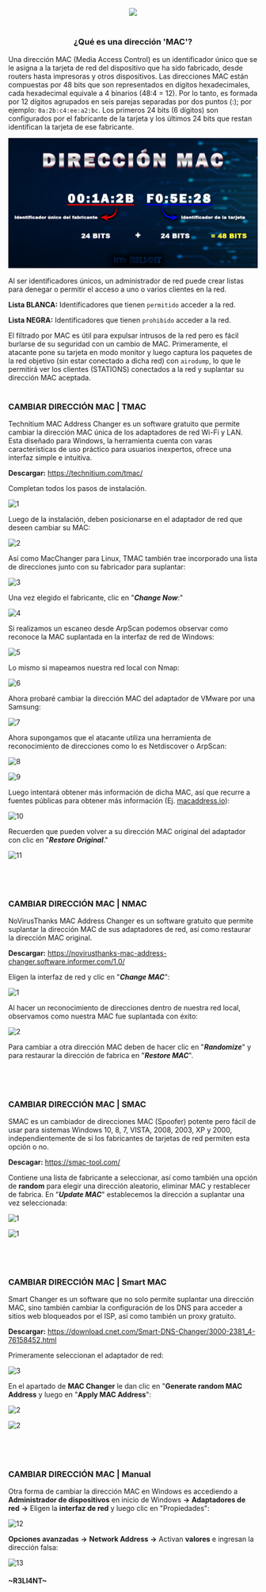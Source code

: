 <p align="center">
  <a href="https://github.com/DenverCoder1/readme-typing-svg"><img src="https://readme-typing-svg.herokuapp.com?color=F70000&width=460&lines=Falsificar+direcci%C3%B3n+MAC+en+Windows"></a>
</p>

<h1 align="center"></h1>

<h3 align="center">¿Qué es una dirección 'MAC'?</h3>

Una dirección MAC (Media Access Control) es un identificador único que se le asigna a la tarjeta de red del dispositivo que ha sido fabricado, desde routers hasta impresoras y otros dispositivos. Las direcciones MAC están compuestas por 48 bits que son representados en dígitos hexadecimales, cada hexadecimal equivale a 4 binarios (48:4 = 12). Por lo tanto, es formada por 12 dígitos agrupados en seis parejas separadas por dos puntos (:); por ejemplo: `0a:2b:c4:ee:a2:bc`. Los primeros 24 bits (6 dígitos) son configurados por el fabricante de la tarjeta y los últimos 24 bits que restan identifican la tarjeta de ese fabricante.

<p align="center">
  <img src="https://github.com/R3LI4NT/articulos/blob/main/Redes/GNU-Linux/img/direccionMAC.png">
</p>

Al ser identificadores únicos, un administrador de red puede crear listas para denegar o permitir el acceso a uno o varios clientes en la red.

**Lista BLANCA:** Identificadores que tienen `permitido` acceder a la red.

**Lista NEGRA:** Identificadores que tienen `prohibido` acceder a la red.

El filtrado por MAC es útil para expulsar intrusos de la red pero es fácil burlarse de su seguridad con un cambio de MAC. Primeramente, el atacante pone su tarjeta en modo monitor y luego captura los paquetes de la red objetivo (sin estar conectado a dicha red) con `airodump`, lo que le permitirá ver los clientes (STATIONS) conectados a la red y suplantar su dirección MAC aceptada.

<h1 align="center"></h1>

### CAMBIAR DIRECCIÓN MAC | TMAC
Technitium MAC Address Changer es un software gratuito que permite cambiar la dirección MAC única de los adaptadores de red Wi-Fi y LAN. Esta diseñado para Windows, la herramienta cuenta con varas características de uso práctico para usuarios inexpertos, ofrece una interfaz simple e intuitiva.

**Descargar:** https://technitium.com/tmac/

Completan todos los pasos de instalación.

![1](https://user-images.githubusercontent.com/75953873/185271646-7d8db132-da76-4d75-bd27-a4e5a5cc7db1.png)


Luego de la instalación, deben posicionarse en el adaptador de red que deseen cambiar su MAC:

![2](https://user-images.githubusercontent.com/75953873/185272082-8997647b-ccb2-4f9b-b55f-fd5e06a0719b.png)

Así como MacChanger para Linux, TMAC también trae incorporado una lista de direcciones junto con su fabricador para suplantar:

![3](https://user-images.githubusercontent.com/75953873/185272465-217cd7af-0396-435f-ad10-484006589e4d.png)

Una vez elegido el fabricante, clic en "**_Change Now_**:"

![4](https://user-images.githubusercontent.com/75953873/185273325-6bd6d038-9416-4524-8aa9-bdb097c12724.png)

Si realizamos un escaneo desde ArpScan podemos observar como reconoce la MAC suplantada en la interfaz de red de Windows:

![5](https://user-images.githubusercontent.com/75953873/185273793-8ed99f24-06a6-400a-b6d4-1849a547f30e.png)

Lo mismo si mapeamos nuestra red local con Nmap:

![6](https://user-images.githubusercontent.com/75953873/185274372-7e070e09-0b9b-4b03-a3de-b973bc9eddbc.png)

Ahora probaré cambiar la dirección MAC del adaptador de VMware por una Samsung:

![7](https://user-images.githubusercontent.com/75953873/185276995-093531a9-4250-4a5c-964d-db14021c4424.png)

Ahora supongamos que el atacante utiliza una herramienta de reconocimiento de direcciones como lo es Netdiscover o ArpScan:

![8](https://user-images.githubusercontent.com/75953873/185277866-85aabb31-28c2-45c2-baef-c36a7d696799.png)

![9](https://user-images.githubusercontent.com/75953873/185278045-24d91bfc-a538-4306-bcd3-60c2b4d4602e.png)

Luego intentará obtener más información de dicha MAC, así que recurre a fuentes públicas para obtener más información (Ej. <a href="https://macaddress.io/">macaddress.io</a>):

![10](https://user-images.githubusercontent.com/75953873/185278290-e02b62aa-7bce-4f38-8513-d58208009119.png)

Recuerden que pueden volver a su dirección MAC original del adaptador con clic en "**_Restore Original_**."

![11](https://user-images.githubusercontent.com/75953873/185278665-c8848b39-852c-4b02-8646-e0dced1059c3.png)

<h1 align="center"></h1>

</br>

### CAMBIAR DIRECCIÓN MAC | NMAC
NoVirusThanks MAC Address Changer es un software gratuito que permite suplantar la dirección MAC de sus adaptadores de red, así como restaurar la dirección MAC original.

**Descargar:** https://novirusthanks-mac-address-changer.software.informer.com/1.0/

Eligen la interfaz de red y clic en "**_Change MAC_**":

![1](https://user-images.githubusercontent.com/75953873/185519830-cc994b22-24c9-4354-80dd-263b252de78e.png)

Al hacer un reconocimiento de direcciones dentro de nuestra red local, observamos como nuestra MAC fue suplantada con éxito:

![2](https://user-images.githubusercontent.com/75953873/185520177-798407b9-84ad-49ec-96eb-e59a7107f44b.png)

Para cambiar a otra dirección MAC deben de hacer clic en "**_Randomize_**" y para restaurar la dirección de fabrica en "**_Restore MAC_**".

<h1 align="center"></h1>

</br>

### CAMBIAR DIRECCIÓN MAC | SMAC
SMAC es un cambiador de direcciones MAC (Spoofer) potente pero fácil de usar para sistemas Windows 10, 8, 7, VISTA, 2008, 2003, XP y 2000, independientemente de si los fabricantes de tarjetas de red permiten esta opción o no. 

**Descagar:** https://smac-tool.com/

Contiene una lista de fabricante a seleccionar, así como también una opción de **random** para elegir una dirección aleatorio, eliminar MAC y restablecer de fabrica. En "**_Update MAC_**" establecemos la dirección a suplantar una vez seleccionada:

![1](https://user-images.githubusercontent.com/75953873/185522708-4bf55922-d43a-4908-a046-50c3e1938508.png)

![1](https://user-images.githubusercontent.com/75953873/185758560-ebdad594-2026-40ef-9686-a009658ecad8.png)

<h1 align="center"></h1>

</br>

### CAMBIAR DIRECCIÓN MAC | Smart MAC
Smart Changer es un software que no solo permite suplantar una dirección MAC, sino también cambiar la configuración de los DNS para acceder a sitios web bloqueados por el ISP, así como también un proxy gratuito.

**Descargar:** https://download.cnet.com/Smart-DNS-Changer/3000-2381_4-76158452.html

Primeramente seleccionan el adaptador de red:

![3](https://user-images.githubusercontent.com/75953873/185525412-fe3f4305-fa5f-4561-903e-48e334d286fc.png)

En el apartado de **MAC Changer** le dan clic en "**Generate random MAC Address** y luego en "**Apply MAC Address**":

![2](https://user-images.githubusercontent.com/75953873/185524943-a4283071-e829-4dc7-aebb-5151bc12a86c.png)

![2](https://user-images.githubusercontent.com/75953873/185758565-d66f37f2-b5ac-4916-882c-b420f37fd02d.png)

<h1 align="center"></h1>

</br>

### CAMBIAR DIRECCIÓN MAC | Manual
Otra forma de cambiar la dirección MAC en Windows es accediendo a **Administrador de dispositivos** en inicio de Windows **->** **Adaptadores de red** **->** Eligen la **interfaz de red** y luego clic en "Propiedades":

![12](https://user-images.githubusercontent.com/75953873/185280198-3c579dd0-0373-4b51-a2ae-8efb21bb94b2.png)

**Opciones avanzadas** **->** **Network Address** **->** Activan **valores** e ingresan la dirección falsa:

![13](https://user-images.githubusercontent.com/75953873/185280599-5eb0f56d-9647-49f2-b29f-181a69f2a39a.png)



#### ~R3LI4NT~
